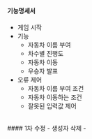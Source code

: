 #### 기능명세서
- 게임 시작
- 기능
  - 자동차 이름 부여
  - 차수별 진행도
  - 자동차 이동
  - 우승자 발표
- 오류 제어
  - 자동차 이름 부여 조건
  - 자동차 이동하는 조건
  - 잘못된 입력값 제어
<br>
#### 1차 수정
- 생성자 삭제
- 
